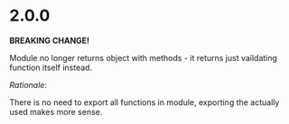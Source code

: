 # 2.0.0

**BREAKING CHANGE!**

Module no longer returns object with methods - it returns just vaildating function itself instead.

_Rationale_:

There is no need to export all functions in module, exporting the actually used makes more sense.
